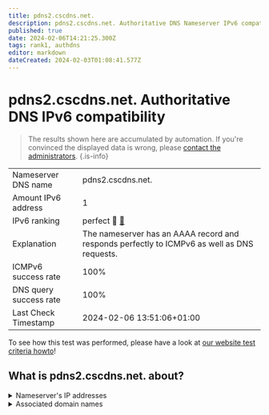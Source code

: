 ```yaml
---
title: pdns2.cscdns.net.
description: pdns2.cscdns.net. Authoritative DNS Nameserver IPv6 compatibility
published: true
date: 2024-02-06T14:21:25.300Z
tags: rank1, authdns
editor: markdown
dateCreated: 2024-02-03T01:08:41.577Z
---
```


# pdns2.cscdns.net. Authoritative DNS IPv6 compatibility

> The results shown here are accumulated by automation. If you're convinced the displayed data is wrong, please [contact the administrators](/howto/chat). 
{.is-info}




|   |   |
| - | - |
| Nameserver DNS name | pdns2.cscdns.net.
| Amount IPv6 address | 1
| IPv6 ranking | perfect :1st_place_medal: [🔗](/howto/ranking) |
| Explanation | The nameserver has an AAAA record and responds perfectly to ICMPv6 as well as DNS requests. |
| ICMPv6 success rate | 100%|
| DNS query success rate | 100% |
| Last Check Timestamp | 2024-02-06 13:51:06+01:00 |

To see how this test was performed, please have a look at [our website test criteria howto](/howto/testcriteria/authdns)!


## What is pdns2.cscdns.net. about?




<details>
<summary>Nameserver's IP addresses</summary>

2610:a1:1023::100

</details>



<details>
<summary>Associated domain names</summary>

groupebpce.com

www.bayer.com

</details>
